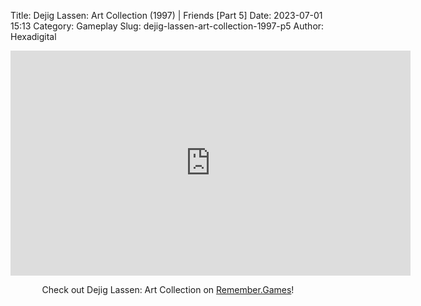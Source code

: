 Title: Dejig Lassen: Art Collection (1997) | Friends [Part 5]
Date: 2023-07-01 15:13
Category: Gameplay
Slug: dejig-lassen-art-collection-1997-p5
Author: Hexadigital

<center><iframe src="https://www.youtube.com/embed/lUTXJI4J9vI?feature=oembed" allow="accelerometer; autoplay; encrypted-media; gyroscope; picture-in-picture" width="640" height="360" frameborder="0"></iframe>

Check out Dejig Lassen: Art Collection on [Remember.Games](https://remember.games/game/7945/dejig-lassen-art-collection/)!</center>